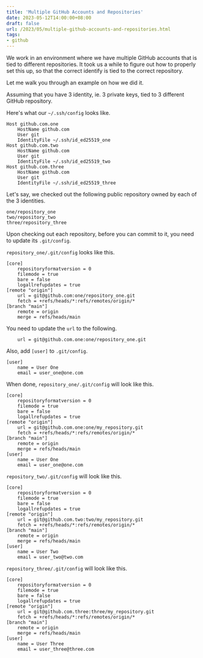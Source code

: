 ```yaml
---
title: 'Multiple GitHub Accounts and Repositories'
date: 2023-05-12T14:00:00+08:00
draft: false
url: /2023/05/multiple-github-accounts-and-repositories.html
tags:
- github
---
```


We work in an environment where we have multiple GitHub accounts that is tied to different repositories. It took us a while to figure out how to properly set this up, so that the correct identify is tied to the correct repository.

Let me walk you through an example on how we did it.

Assuming that you have 3 identity, ie. 3 private keys, tied to 3 different GitHub repository.

Here's what our `~/.ssh/config` looks like.

```
Host github.com.one
    HostName github.com
    User git
    IdentityFile ~/.ssh/id_ed25519_one
Host github.com.two
    HostName github.com
    User git
    IdentityFile ~/.ssh/id_ed25519_two
Host github.com.three
    HostName github.com
    User git
    IdentityFile ~/.ssh/id_ed25519_three
```

Let's say, we checked out the following public repository owned by each of the 3 identities.

```
one/repository_one
two/repository_two
three/repository_three
```

Upon checking out each repository, before you can commit to it, you need to update its `.git/config`.

`repository_one/.git/config` looks like this.

```
[core]
    repositoryformatversion = 0
    filemode = true
    bare = false
    logallrefupdates = true
[remote "origin"]
    url = git@github.com:one/repository_one.git
    fetch = +refs/heads/*:refs/remotes/origin/*
[branch "main"]
    remote = origin
    merge = refs/heads/main
```

You need to update the `url` to the following.

```
    url = git@github.com.one:one/repository_one.git
```

Also, add `[user]` to `.git/config`.

```
[user]
    name = User One
    email = user_one@one.com
```

When done, `repository_one/.git/config` will look like this.

```
[core]
    repositoryformatversion = 0
    filemode = true
    bare = false
    logallrefupdates = true
[remote "origin"]
    url = git@github.com.one:one/my_repository.git
    fetch = +refs/heads/*:refs/remotes/origin/*
[branch "main"]
    remote = origin
    merge = refs/heads/main
[user]
    name = User One
    email = user_one@one.com
```

`repository_two/.git/config` will look like this.

```
[core]
    repositoryformatversion = 0
    filemode = true
    bare = false
    logallrefupdates = true
[remote "origin"]
    url = git@github.com.two:two/my_repository.git
    fetch = +refs/heads/*:refs/remotes/origin/*
[branch "main"]
    remote = origin
    merge = refs/heads/main
[user]
    name = User Two
    email = user_two@two.com
```

`repository_three/.git/config` will look like this.

```
[core]
    repositoryformatversion = 0
    filemode = true
    bare = false
    logallrefupdates = true
[remote "origin"]
    url = git@github.com.three:three/my_repository.git
    fetch = +refs/heads/*:refs/remotes/origin/*
[branch "main"]
    remote = origin
    merge = refs/heads/main
[user]
    name = User Three
    email = user_three@three.com
```
